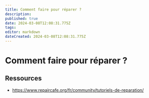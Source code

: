```yaml
---
title: Comment faire pour réparer ?
description: 
published: true
date: 2024-03-08T12:08:31.775Z
tags: 
editor: markdown
dateCreated: 2024-03-08T12:08:31.775Z
---
```


# Comment faire pour réparer ?

## Ressources

- <https://www.repaircafe.org/fr/community/tutoriels-de-reparation/>